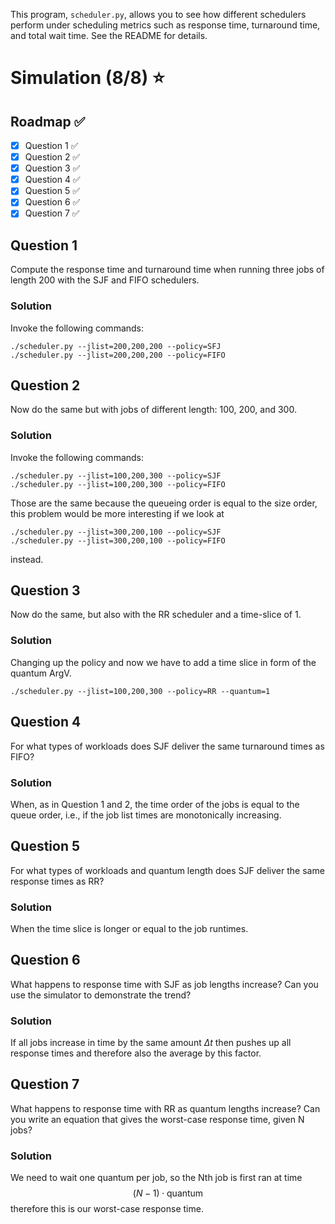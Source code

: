 This program, `scheduler.py`, allows you to see how different schedulers perform under scheduling metrics such as response time, turnaround time, and total wait time. See the README for details.
# Simulation (8/8) ⭐
## Roadmap  ✅
* [x] Question 1 ✅
* [x] Question 2 ✅
* [x] Question 3 ✅
* [x] Question 4 ✅
* [x] Question 5 ✅
* [x] Question 6 ✅
* [x] Question 7 ✅
## Question 1
Compute the response time and turnaround time when running three jobs of length 200 with the SJF and FIFO schedulers.
### Solution
Invoke the following commands:
```
./scheduler.py --jlist=200,200,200 --policy=SFJ
./scheduler.py --jlist=200,200,200 --policy=FIFO
```
## Question 2
Now do the same but with jobs of different length: 100, 200, and 300.
### Solution
Invoke the following commands:
```
./scheduler.py --jlist=100,200,300 --policy=SJF
./scheduler.py --jlist=100,200,300 --policy=FIFO
```
Those are the same because the queueing order is equal to the size order, this problem would be more interesting if we look at 
```
./scheduler.py --jlist=300,200,100 --policy=SJF
./scheduler.py --jlist=300,200,100 --policy=FIFO
```
instead.
## Question 3
Now do the same, but also with the RR scheduler and a time-slice of 1.
### Solution
Changing up the policy and now we have to add a time slice in form of the quantum ArgV.
```
./scheduler.py --jlist=100,200,300 --policy=RR --quantum=1
```
## Question 4
For what types of workloads does SJF deliver the same turnaround times as FIFO?
### Solution
When, as in Question 1 and 2, the time order of the jobs is equal to the queue order, i.e., if the job list times are monotonically increasing.
## Question 5
For what types of workloads and quantum length does SJF deliver the same response times as RR?
### Solution
When the time slice is longer or equal to the job runtimes.
## Question 6
What happens to response time with SJF as job lengths increase? Can you use the simulator to demonstrate the trend?
### Solution
If all jobs increase in time by the same amount $\Delta t$ then pushes up all response times and therefore also the average by this factor.
## Question 7
What happens to response time with RR as quantum lengths increase? Can you write an equation that gives the worst-case response time, given N jobs?
### Solution
We need to wait one quantum per job, so the Nth job is first ran at time
$$
(N - 1) \cdot \text{quantum}
$$
therefore this is our worst-case response time.